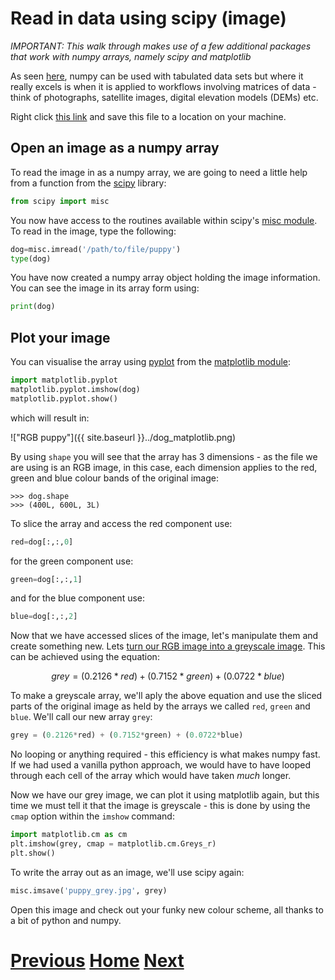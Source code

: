---
---

# Read in data using scipy (image)

*IMPORTANT: This walk through makes use of a few additional packages that work with numpy arrays, namely scipy and matplotlib*

As seen [here](../numpy_io_text), numpy can be used with tabulated data sets but where it really excels is when it is applied to workflows involving matrices of data - think of photographs, satellite images, digital elevation models (DEMs) etc. 

Right click [this link](../puppy.jpg) and save this file to a location on your machine.

## Open an image as a numpy array

To read the image in as a numpy array, we are going to need a little help from a function from the [scipy](http://www.scipy.org/scipylib/index.html) library:

```python
from scipy import misc
```

You now have access to the routines available within scipy's [misc module](http://docs.scipy.org/doc/scipy-0.16.0/reference/misc.html). To read in the image, type the following:

```python
dog=misc.imread('/path/to/file/puppy')
type(dog)
```

You have now created a numpy array object holding the image information. You can see the image in its array form using:

```python
print(dog)
```

## Plot your image 

You can visualise the array using [pyplot](http://matplotlib.org/api/pyplot_api.html) from the [matplotlib module](http://matplotlib.org/):

```python
import matplotlib.pyplot
matplotlib.pyplot.imshow(dog)
matplotlib.pyplot.show()
```

which will result in:

!["RGB puppy"]({{ site.baseurl }}../dog_matplotlib.png)

By using ```shape``` you will see that the array has 3 dimensions - as the file we are using is an RGB image, in this case, each dimension applies to the red, green and blue colour bands of the original image:

	>>> dog.shape
	>>> (400L, 600L, 3L)

To slice the array and access the red component use:

```python
red=dog[:,:,0]
```

for the green component use:

```python
green=dog[:,:,1]
```

and for the blue component use:

```python
blue=dog[:,:,2]
```

Now that we have accessed slices of the image, let's manipulate them and create something new. Lets [turn our RGB image into a greyscale image](https://en.wikipedia.org/wiki/Grayscale#Converting_color_to_grayscale). This can be achieved using the equation:

$$grey = (0.2126 * red) + (0.7152 * green) + (0.0722 * blue)$$

To make a greyscale array, we'll aply the above equation and use the sliced parts of the original image as held by the arrays we called ```red```, ```green``` and ```blue```. We'll call our new array ```grey```:

```python
grey = (0.2126*red) + (0.7152*green) + (0.0722*blue)
```

No looping or anything required - this efficiency is what makes numpy fast. If we had used a vanilla python approach, we would have to have looped through each cell of the array which would have taken *much* longer.

Now we have our grey image, we can plot it using matplotlib again, but this time we must tell it that the image is greyscale - this is done by using the ```cmap``` option within the ```imshow``` command:

```python
import matplotlib.cm as cm 
plt.imshow(grey, cmap = matplotlib.cm.Greys_r)
plt.show()
```

To write the array out as an image, we'll use scipy again:

```python
misc.imsave('puppy_grey.jpg', grey)
```

Open this image and check out your funky new colour scheme, all thanks to a bit of python and numpy.

# [Previous](../numpy_io_text) [Home](../README_numpy) [Next](../numpy_what_next)